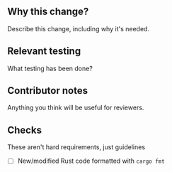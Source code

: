 ## Why this change?

Describe this change, including why it's needed.

## Relevant testing

What testing has been done?

## Contributor notes

Anything you think will be useful for reviewers.

## Checks

These aren't hard requirements, just guidelines

- [ ] New/modified Rust code formatted with `cargo fmt`

